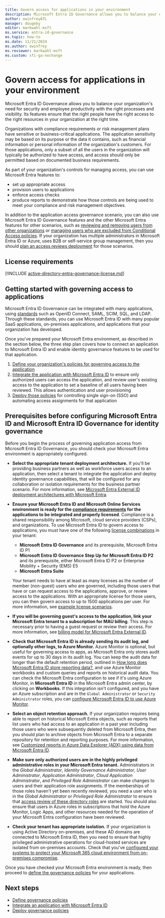 ```yaml
---
title: Govern access for applications in your environment
description: Microsoft Entra ID Governance allows you to balance your organization's need for security and employee productivity with the right processes and visibility. These features can be used for your existing business critical third party on-premises and cloud-based applications.
author: owinfreyATL
manager: dougeby
editor: markwahl-msft
ms.service: entra-id-governance
ms.topic: how-to
ms.date: 11/21/2024
ms.author: owinfrey
ms.reviewer: markwahl-msft
ms.custom: sfi-ga-nochange
---
```


# Govern access for applications in your environment

Microsoft Entra ID Governance allows you to balance your organization's need for security and employee productivity with the right processes and visibility. Its features ensure that the right people have the right access to the right resources in your organization at the right time.

Organizations with compliance requirements or risk management plans have sensitive or business-critical applications. The application sensitivity may be based on its purpose or the data it contains, such as financial information or personal information of the organization's customers. For those applications, only a subset of all the users in the organization will typically be authorized to have access, and access should only be permitted based on documented business requirements. 

As part of your organization's controls for managing access, you can use Microsoft Entra features to:

* set up appropriate access
* provision users to applications
* enforce access checks
* produce reports to demonstrate how those controls are being used to meet your compliance and risk management objectives.

In addition to the application access governance scenario, you can also use Microsoft Entra ID Governance features and the other Microsoft Entra features for other scenarios, such as [reviewing and removing users from other organizations](~/id-governance/access-reviews-external-users.md) or [managing users who are excluded from Conditional Access policies](~/id-governance/conditional-access-exclusion.md). If your organization has multiple administrators in Microsoft Entra ID or Azure, uses B2B or self-service group management, then you should [plan an access reviews deployment](deploy-access-reviews.md) for those scenarios.

## License requirements
[!INCLUDE [active-directory-entra-governance-license.md](~/includes/entra-entra-governance-license.md)]

## Getting started with governing access to applications

Microsoft Entra ID Governance can be integrated with many applications, using [standards](~/architecture/auth-sync-overview.md) such as OpenID Connect, SAML, SCIM, SQL, and LDAP. Through these standards, you can use Microsoft Entra ID  with many popular SaaS applications, on-premises applications, and applications that your organization has developed. 

Once you've prepared your Microsoft Entra environment, as described in the section below, the three step plan covers how to connect an application to Microsoft Entra ID and enable identity governance features to be used for that application.

1. [Define your organization's policies for governing access to the application](identity-governance-applications-define.md)
1. [Integrate the application with Microsoft Entra ID](identity-governance-applications-integrate.md) to ensure only authorized users can access the application, and review user's existing access to the application to set a baseline of all users having been reviewed. This allows authentication and user provisioning
1. [Deploy those policies](identity-governance-applications-deploy.md) for controlling single sign-on (SSO) and automating access assignments for that application

<a name='prerequisites-before-configuring-azure-ad-for-identity-governance'></a>

## Prerequisites before configuring Microsoft Entra ID and Microsoft Entra ID Governance for identity governance

Before you begin the process of governing application access from Microsoft Entra ID Governance, you should check your Microsoft Entra environment is appropriately configured.

* **Select the appropriate tenant deployment architecture.** If you'll be providing business partners as well as workforce users access to an application, then select a tenant to integrate the application and deploy identity governance capabilities, that will be configured for any collaboration or isolation requirements for the business partner scenario. For more information, see [Microsoft Entra External ID deployment architectures with Microsoft Entra](~/architecture/external-identity-deployment-architectures.md).

* **Ensure your Microsoft Entra ID and Microsoft Online Services environment is ready for the [compliance requirements](~/standards/standards-overview.md) for the applications to be integrated and properly licensed**. Compliance is a shared responsibility among Microsoft, cloud service providers (CSPs), and organizations. To use Microsoft Entra ID to govern access to applications, you must have one of the following [license combinations](licensing-fundamentals.md) in your tenant:

  * **Microsoft Entra ID Governance** and its prerequisite, Microsoft Entra ID P1
  * **Microsoft Entra ID Governance Step Up for Microsoft Entra ID P2** and its prerequisite, either Microsoft Entra ID P2 or Enterprise Mobility + Security (EMS) E5
  * **Microsoft Entra Suite**

   Your tenant needs to have at least as many licenses as the number of member (non-guest) users who are governed, including those users that have or can request access to the applications, approve, or review access to the applications. With an appropriate license for those users, you can then govern access to up to 1500 applications per user. For more information, see [example license scenarios](licensing-fundamentals.md#example-license-scenarios).

* **If you will be governing guest's access to the application, link your Microsoft Entra tenant to a subscription for MAU billing**. This step is necessary prior to having a guest request or review their access. For more information, see [billing model for Microsoft Entra External ID](~/external-id/external-identities-pricing.md).

* **Check that Microsoft Entra ID is already sending its audit log, and optionally other logs, to Azure Monitor.** Azure Monitor is optional, but useful for governing access to apps, as Microsoft Entra only stores audit events for up to 30 days in its audit log. You can keep the audit data for longer than the default retention period, outlined in [How long does Microsoft Entra ID store reporting data?](~/identity/monitoring-health/reference-reports-data-retention.md), and use Azure Monitor workbooks and custom queries and reports on historical audit data. You can check the Microsoft Entra configuration to see if it's using Azure Monitor, in **Microsoft Entra ID** in the Microsoft Entra admin center, by clicking on **Workbooks**. If this integration isn't configured, and you have an Azure subscription and are in the `Global Administrator` or `Security Administrator` roles, you can [configure Microsoft Entra ID to use Azure Monitor](~/id-governance/entitlement-management-logs-and-reporting.md).

* **Select an object retention approach.** If your organization requires being able to report on historical Microsoft Entra objects, such as reports that list users who had access to an application in a past year including those users who were subsequently deleted from Microsoft Entra, then you should plan to archive objects from Microsoft Entra to a separate repository for retention and reporting purposes. For more information, see [Customized reports in Azure Data Explorer (ADX) using data from Microsoft Entra ID](custom-entitlement-report-with-adx-and-entra-id.md).

* **Make sure only authorized users are in the highly privileged administrative roles in your Microsoft Entra tenant.** Administrators in the *Global Administrator*, *Identity Governance Administrator*, *User Administrator*, *Application Administrator*, *Cloud Application Administrator*, and *Privileged Role Administrator* can make changes to users and their application role assignments. If the memberships of those roles haven't yet been recently reviewed, you need a user who is in the *Global Administrator* or *Privileged Role Administrator* to ensure that [access review of these directory roles](~/id-governance/privileged-identity-management/pim-create-roles-and-resource-roles-review.md) are started. You should also ensure that users in Azure roles in subscriptions that hold the Azure Monitor, Logic Apps, and other resources needed for the operation of your Microsoft Entra configuration have been reviewed.

* **Check your tenant has appropriate isolation.** If your organization is using Active Directory on-premises, and these AD domains are connected to Microsoft Entra ID, then you need to ensure that highly privileged administrative operations for cloud-hosted services are isolated from on-premises accounts. Check that you've [configured your systems to protect your Microsoft 365 cloud environment from on-premises compromise](~/architecture/protect-m365-from-on-premises-attacks.md).

Once you have checked your Microsoft Entra environment is ready, then proceed to [define the governance policies](identity-governance-applications-define.md) for your applications.

## Next steps

- [Define governance policies](identity-governance-applications-define.md)
- [Integrate an application with Microsoft Entra ID](identity-governance-applications-integrate.md)
- [Deploy governance policies](identity-governance-applications-deploy.md)
